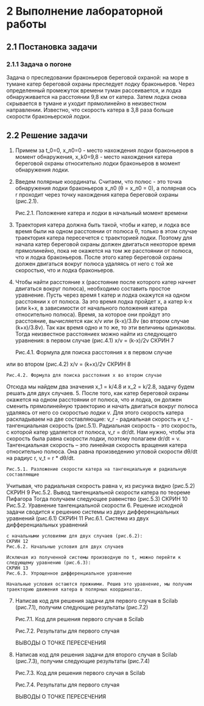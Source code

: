 # 2  Выполнение лабораторной работы
## 2.1 Постановка задачи
### 2.1.1 Задача о погоне
Задача о преследовании браконьеров береговой охраной: на море в тумане катер береговой охраны преследует лодку браконьеров. Через определенный промежуток времени туман рассеивается, и лодка обнаруживается на расстоянии 9,8 км от катера. Затем лодка снова скрывается в тумане и уходит прямолинейно в неизвестном направлении. Известно, что скорость катера в 3,8 раза больше скорости браконьерской лодки.

## 2.2 Решение задачи
1. Примем за t_0=0, x_л0=0 - место нахождения лодки браконьеров в момент обнаружения, x_k0=9,8 - место нахождения катера береговой охраны относительно лодки браконьеров в момент обнаружения лодки.
2. Введем полярные координаты. Считаем, что полюс - это точка обнаружения лодки браконьеров x_л0 (θ = x_л0 = 0), а полярная ось r проходит через точку нахождения катера береговой охраны (рис.2.1).

    Рис.2.1. Положение катера и лодки в начальный момент времени

3. Траектория катера должна быть такой, чтобы и катер, и лодка все время были на одном расстоянии от полюса θ, только в этом случае траектория катера пересечется с траекторией лодки.
Поэтому для начала катер береговой охраны должен двигаться некоторое время прямолинейно, пока не окажется на том же расстоянии от полюса, что и лодка браконьеров. После этого катер береговой охраны должен двигаться вокруг полюса удаляясь от него с той же скоростью, что и лодка браконьеров.
4. Чтобы найти расстояние x (расстояние после которого катер начнет двигаться вокруг полюса), необходимо составить простое уравнение. Пусть через время t катер и лодка окажутся на одном расстоянии x от полюса. За это время лодка пройдет x, а катер k-x (или k+x, в зависимости от начального положения катера относительно полюса). Время, за которое они пройдут это расстояние, вычисляется как x/v или (k-x)/3.8v (во втором случае (k+x)/3.8v). Так как время одно и то же, то эти величины одинаковы. Тогда неизвестное расстояниеx можно найти из следующего уравнения:
в первом случае (рис.4.1)
x/v = (k-x)/2v СКРИН 7

	Рис.4.1. Формула для поиска расстояния х в первом случае

или во втором (рис.4.2)
x/v = (k+x)/2v СКРИН 8

	Рис.4.2. Формула для поиска расстояния х во втором случае

Отсюда мы найдем два значения x_1 = k/4.8 и x_2 = k/2.8, задачу будем решать для двух случаев.
5. После того, как катер береговой охраны окажется на одном расстоянии от полюса, что и лодка, он должен сменить прямолинейную траекторию и начать двигаться вокруг полюса удаляясь от него со скоростью лодки v.
Для этого скорость катера раскладываем на две составляющие: v_r - радиальная скорость и v_t  - тангенциальная скорость (рис.5.1). Радиальная скорость - это скорость, с которой катер удаляется от полюса, v_r = dr/dt. Нам нужно, чтобы эта скорость была равна скорости лодки, поэтому полагаем dr/dt = v.
Тангенциальная скорость – это линейная скорость вращения катера относительно полюса. Она равна произведению угловой скорости dθ/dt на радиус r, v_t = r * dθ/dt.

    Рис.5.1. Разложение скорости катера на тангенциальную и радиальную составляющие

Учитывая, что радиальная скорость равна v, из рисунка видно (рис.5.2)
	СКРИН 9
    Рис.5.2. Вывод тангенциальной скорости катера по теореме Пифагора
Тогда получаем следующее равенство (рис.5.3)
	СКРИН 10
    Рис.5.2. Уравнение тангенциальной скорости
6. Решение исходной задачи сводится к решению системы из двух дифференциальных уравнений (рис.6.1)
	СКРИН 11
    Рис.6.1. Система из двух дифференциальных уравнений
    
    с начальными условиями для двух случаев (рис.6.2): 
	СКРИН 12
    Рис.6.2. Начальные условия для двух случаев
    
    Исключая из полученной системы производную по t, можно перейти к следующему уравнению (рис.6.3):
	СКРИН 13
    Рис.6.3. Упрощенное дифференциальное уравнение
    
    Начальные условия остаются прежними. Решив это уравнение, мы получим траекторию движения катера в полярных координатах.
    
7. Написав код для решения задачи для первого случая в Scilab (рис.7.1), получим следующие результаты (рис.7.2)
    
    Рис.7.1. Код для решения первого случая в Scilab

    Рис.7.2. Результаты для первого случая 
    
    ВЫВОДЫ О ТОЧКЕ ПЕРЕСЕЧЕНИЯ
8. Написав код для решения задачи для второго случая в Scilab (рис.7.3), получим следующие результаты (рис.7.4)

    Рис.7.3. Код для решения первого случая в Scilab

    Рис.7.4. Результаты для первого случая 
    
    ВЫВОДЫ О ТОЧКЕ ПЕРЕСЕЧЕНИЯ
    